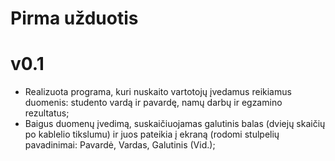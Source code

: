 # Pirma užduotis
# v0.1
* Realizuota programa, kuri nuskaito vartotojų įvedamus reikiamus duomenis: studento vardą ir pavardę, namų darbų ir egzamino rezultatus;
* Baigus duomenų įvedimą, suskaičiuojamas galutinis balas (dviejų skaičių po kablelio tikslumu) ir juos pateikia į ekraną (rodomi stulpelių pavadinimai: Pavardė, Vardas, Galutinis (Vid.);
